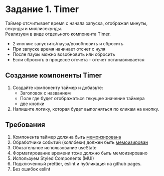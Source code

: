 # Задание 1. Timer
Таймер отсчитывает время с начала запуска, отображая минуты, секунды и миллисекунды.  
Реализуем в виде отдельного компонента Timer.

- 2 кнопки: запустить/пауза/возобновить и сбросить
- При запуске время начинает отсчет с нуля
- После паузы можно возобновить или сбросить
- Если сбросить в процессе отсчета - отсчет останавливается

## Создание компоненты Timer
1. Создайте компоненту таймер и добавьте: 
   - Заголовок с названием
   - Поле где будет отображаться текущее значение таймера
   - две кнопки
2. Напишите логику, которая будет выполняться по кликам на кнопку.

## Требования
1. Компонента таймер должна быть [мемоизирована](https://ru.reactjs.org/docs/react-api.html#reactmemo)
2. Обработчики событий (коллбеки) должен быть [мемоизирован](https://ru.reactjs.org/docs/hooks-reference.html#usecallback)
3. Обязательное использование useState
4. Форматирование времени тоже должно быть мемоизировано
5. Используем Styled Components (MUI)
6. Подключенный prettier, eslint и публикация на github pages.
7. Без ошибок eslint